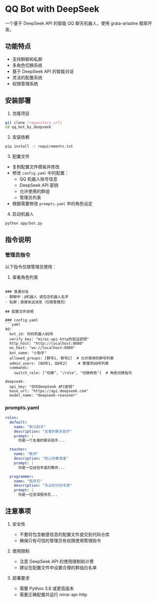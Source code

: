 # QQ Bot with DeepSeek

一个基于 DeepSeek API 的智能 QQ 聊天机器人，使用 graia-ariadne 框架开发。

## 功能特点

- 支持群聊和私聊
- 多角色切换系统
- 基于 DeepSeek API 的智能对话
- 灵活的配置系统
- 权限管理系统

## 安装部署

1. 克隆项目
```bash
git clone [repository_url]
cd qq_bot_by_deepseek
```

2. 安装依赖
```bash
pip install -r requirements.txt
```

3. 配置文件
- 复制配置文件模板并修改
- 修改 `config.yaml` 中的配置：
  - QQ 机器人账号信息
  - DeepSeek API 密钥
  - 允许使用的群组
  - 管理员列表
- 根据需要修改 `prompts.yaml` 中的角色设定

4. 启动机器人
```bash
python app/bot.py
```

## 指令说明

### 管理员指令
以下指令仅限管理员使用：

1. 查看角色列表 
```

### 普通对话
- 群聊中：@机器人 或包含机器人名字
- 私聊：直接发送消息（仅限管理员）

## 配置文件说明

### config.yaml
```yaml
qq:
  bot_id: 你的机器人QQ号
  verify_key: "mirai-api-http的验证密钥"
  http_host: "http://localhost:8080"
  ws_host: "ws://localhost:8080"
  bot_name: "小助手"
  allowed_groups: [群号1, 群号2]  # 允许使用的群号列表
  admin_users: [QQ号1, QQ号2]     # 管理员QQ号列表
  commands:
    switch_role: ["切换", "/role", "切换角色"]  # 角色切换指令

deepseek:
  api_key: "你的DeepSeek API密钥"
  base_url: "https://api.deepseek.com"
  model_name: "deepseek-reasoner"
```

### prompts.yaml
```yaml
roles:
  default:
    name: "默认助手"
    description: "友善的聊天助手"
    prompt: |
      你是一个友善的聊天助手...

  teacher:
    name: "教师"
    description: "耐心的教育者"
    prompt: |
      你是一位经验丰富的教师...

  programmer:
    name: "程序员"
    description: "专业的代码专家"
    prompt: |
      你是一位资深程序员...
```

## 注意事项

1. 安全性
   - 不要将包含敏感信息的配置文件提交到代码仓库
   - 确保只有可信的管理员有权限使用管理指令

2. 使用限制
   - 注意 DeepSeek API 的使用限制和计费
   - 建议在配置文件中设置合理的群组白名单

3. 部署要求
   - 需要 Python 3.8 或更高版本
   - 需要正确配置并运行 mirai-api-http

